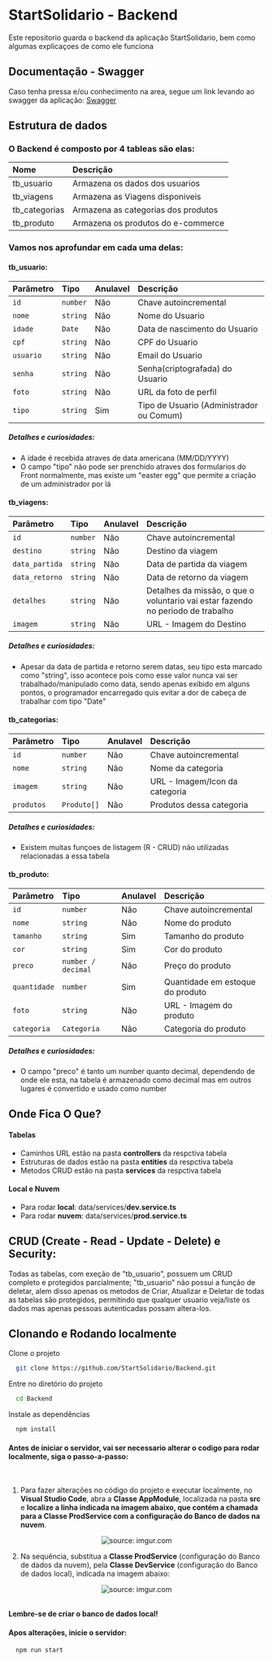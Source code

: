 
# StartSolidario - Backend

Este repositorio guarda o backend da aplicação StartSolidario, bem como algumas explicaçoes de como ele funciona

## Documentação - Swagger

Caso tenha pressa e/ou conhecimento na area, segue um link levando ao swagger da aplicação: [Swagger](https://backend-95bj.onrender.com/swagger)

## Estrutura de dados

### O Backend é composto por 4 tableas são elas:

| Nome          | Descrição                           |
| :------------ | :---------------------------------- |
| tb_usuario    | Armazena os dados dos usuarios      |
| tb_viagens    | Armazena as Viagens disponiveis     |
| tb_categorias | Armazena as categorias dos produtos |
| tb_produto    | Armazena os produtos do e-commerce  |

### Vamos nos aprofundar em cada uma delas:
#### tb_usuario: 

| Parâmetro | Tipo     | Anulavel | Descrição |
| :-------- | :------- | :------- | :-------- |
| `id`      | `number` | Não | Chave autoincremental |
| `nome`    | `string` | Não | Nome do Usuario  |
| `idade`   | `Date`   | Não | Data de nascimento do Usuario |
| `cpf`     | `string` | Não | CPF do Usuario   |
| `usuario` | `string` | Não | Email do Usuario |
| `senha`   | `string` | Não | Senha(criptografada) do Usuario |
| `foto`    | `string` | Não | URL da foto de perfil |
| `tipo`    | `string` | Sim | Tipo de Usuario (Administrador ou Comum) |

##### Detalhes e curiosidades:
- A idade é recebida atraves de data americana (MM/DD/YYYY)
- O campo "tipo" não pode ser prenchido atraves dos formularios do Front normalmente, mas existe um "easter egg" que permite a criação de um administrador por lá


#### tb_viagens: 

| Parâmetro      | Tipo     | Anulavel | Descrição |
| :------------- | :------- | :------- | :-------- |
| `id`           | `number` | Não | Chave autoincremental |
| `destino`      | `string` | Não | Destino da viagem  |
| `data_partida` | `string` | Não | Data de partida da viagem |
| `data_retorno` | `string` | Não | Data de retorno da viagem |
| `detalhes`     | `string` | Não | Detalhes da missão, o que o voluntario vai estar fazendo no periodo de trabalho |
| `imagem`       | `string` | Não | URL - Imagem do Destino |

##### Detalhes e curiosidades:
- Apesar da data de partida e retorno serem datas, seu tipo esta marcado como "string", isso acontece pois como esse valor nunca vai ser trabalhado/manipulado como data, sendo apenas exibido em alguns pontos, o programador encarregado quis evitar a dor de cabeça de trabalhar com tipo "Date"


#### tb_categorias: 

| Parâmetro  | Tipo        | Anulavel | Descrição |
| :--------- | :---------- | :------- | :-------- |
| `id`       | `number`    | Não | Chave autoincremental |
| `nome`     | `string`    | Não | Nome da categoria  |
| `imagem`   | `string`    | Não | URL - Imagem/Icon da categoria |
| `produtos` | `Produto[]` | Não | Produtos dessa categoria |

##### Detalhes e curiosidades:
- Existem muitas funçoes de listagem (R - CRUD) não utilizadas relacionadas a essa tabela


#### tb_produto: 

| Parâmetro    | Tipo        | Anulavel | Descrição |
| :----------- | :---------- | :------- | :-------- |
| `id`         | `number`    | Não | Chave autoincremental |
| `nome`       | `string`    | Não | Nome do produto  |
| `tamanho`    | `string`    | Sim | Tamanho do produto |
| `cor`        | `string`    | Sim | Cor do produto |
| `preco`      | `number / decimal` | Não | Preço do produto |
| `quantidade` | `number`    | Sim | Quantidade em estoque do produto |
| `foto`       | `string`    | Não | URL - Imagem do produto |
| `categoria`  | `Categoria` | Não | Categoria do produto |

##### Detalhes e curiosidades:
- O campo "preco" é tanto um number quanto decimal, dependendo de onde ele esta, na tabela é armazenado como decimal mas em outros lugares é convertido e usado como number

##  Onde Fica O Que?

#### Tabelas
- Caminhos URL estão na pasta **controllers** da respctiva tabela
- Estruturas de dados estão na pasta **entities** da respctiva tabela
- Metodos CRUD estão na pasta **services** da respctiva tabela

#### Local e Nuvem
- Para rodar **local**: data/services/**dev.service.ts**
- Para rodar **nuvem**: data/services/**prod.service.ts**

## CRUD (Create - Read - Update - Delete) e Security:

Todas as tabelas, com exeção de "tb_usuario", possuem um CRUD completo e protegidos parcialmente; "tb_usuario" não possui a função de deletar, alem disso apenas os metodos de Criar, Atualizar e Deletar de todas as tabelas são protegidos, permitindo que qualquer usuario veja/liste os dados mas apenas pessoas autenticadas possam altera-los.

## Clonando e Rodando localmente

Clone o projeto

```bash
  git clone https://github.com/StartSolidario/Backend.git
```

Entre no diretório do projeto

```bash
  cd Backend
```

Instale as dependências

```bash
  npm install
```

#### Antes de iniciar o servidor, vai ser necessario alterar o codigo para rodar localmente, siga o passo-a-passo:

<br />

1. Para fazer alterações no código do projeto e executar localmente, no **Visual Studio Code**, abra a **Classe AppModule**, localizada na pasta **src** e **localize a linha indicada na imagem abaixo, que contém a chamada para a Classe ProdService com a configuração do Banco de dados na nuvem**.

<div align="center"> 
<img src="https://i.imgur.com/bdvbvCe.png" title="source: imgur.com" />
</div>

2. Na sequência, substitua a **Classe ProdService** (configuração do Banco de dados da nuvem), pela **Classe DevService** (configuração do Banco de dados local), indicada na imagem abaixo:

<div align="center">
<img src="https://i.imgur.com/ZJcWThI.png" title="source: imgur.com" />
</div>

<br />

**Lembre-se de criar o banco de dados local!**

#### Apos alterações, inicie o servidor:

```bash
  npm run start
```
